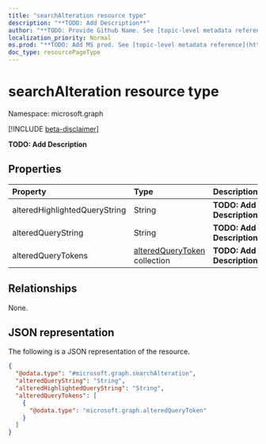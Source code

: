 ```yaml
---
title: "searchAlteration resource type"
description: "**TODO: Add Description**"
author: "**TODO: Provide Github Name. See [topic-level metadata reference](https://msgo.azurewebsites.net/add/document/guidelines/metadata.html#topic-level-metadata)**"
localization_priority: Normal
ms.prod: "**TODO: Add MS prod. See [topic-level metadata reference](https://msgo.azurewebsites.net/add/document/guidelines/metadata.html#topic-level-metadata)**"
doc_type: resourcePageType
---
```


# searchAlteration resource type

Namespace: microsoft.graph

[!INCLUDE [beta-disclaimer](../../includes/beta-disclaimer.md)]

**TODO: Add Description**

## Properties
|Property|Type|Description|
|:---|:---|:---|
|alteredHighlightedQueryString|String|**TODO: Add Description**|
|alteredQueryString|String|**TODO: Add Description**|
|alteredQueryTokens|[alteredQueryToken](../resources/alteredquerytoken.md) collection|**TODO: Add Description**|

## Relationships
None.

## JSON representation
The following is a JSON representation of the resource.
<!-- {
  "blockType": "resource",
  "@odata.type": "microsoft.graph.searchAlteration"
}
-->
``` json
{
  "@odata.type": "#microsoft.graph.searchAlteration",
  "alteredQueryString": "String",
  "alteredHighlightedQueryString": "String",
  "alteredQueryTokens": [
    {
      "@odata.type": "microsoft.graph.alteredQueryToken"
    }
  ]
}
```

